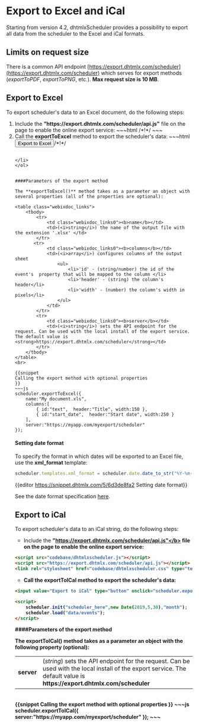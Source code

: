 Export to Excel and iCal
=============================

Starting from version 4.2, dhtmlxScheduler provides  a possibility to export all data from the scheduler to  the Excel and iCal formats. 

Limits on request size
--------------------

There is a common API endpoint [https://export.dhtmlx.com/scheduler](https://export.dhtmlx.com/scheduler) which serves for export methods (*exportToPDF*, *exportToPNG*, etc.). **Max request size is 10 MB**.


Export to Excel
-------------------

To export scheduler's data to an Excel document, do the following steps:

<ol>
	<li>Include the <b>"https://export.dhtmlx.com/scheduler/api.js"</b> file on the page to enable the online export service:
~~~html
<script src="codebase/dhtmlxscheduler.js"></script>
<script src="https://export.dhtmlx.com/scheduler/api.js"></script>  /*!*/
<link rel="stylesheet" href="codebase/dhtmlxscheduler.css" type="text/css">
~~~
</li>
	<li>Call the <b>exportToExcel</b> method to export the scheduler's data: 
~~~html
<input value="Export to Excel" type="button" onclick="scheduler.exportToExcel()">/*!*/

<script>
	scheduler.init("scheduler_here",new Date(2019,5,30),"month");
	scheduler.load("data/events");
</script>
~~~

</li>
</ol>


####Parameters of the export method

The **exportToExcel()** method takes as a parameter an object with several properties (all of the properties are optional):

<table class="webixdoc_links">
	<tbody>
    	<tr>
			<td class="webixdoc_links0"><b>name</b></td>
			<td>(<i>string</i>) the name of the output file with the extension '.xlsx' </td>
		</tr>
       <tr>
			<td class="webixdoc_links0"><b>columns</b></td>
			<td>(<i>array</i>) configures columns of the output sheet
            	<ul>
                	<li>'id' - (string/number) the id of the event's  property that will be mapped to the column </li>
                    <li>'header' - (string) the column's header</li>
                    <li>'width' - (number) the column's width in pixels</li>
                </ul>
            </td>
		</tr>
        <tr>
			<td class="webixdoc_links0"><b>server</b></td>
			<td>(<i>string</i>) sets the API endpoint for the request. Can be used with the local install of the export service. The default value is <strong>https://export.dhtmlx.com/scheduler</strong></td>
		</tr>
    </tbody>
</table>
<br>

{{snippet
Calling the export method with optional properties
}}
~~~js
scheduler.exportToExcel({
    name:"My document.xls", 
    columns:[
		{ id:"text",  header:"Title", width:150 },
        { id:"start_date",  header:"Start date", width:250 }
    ],
    server:"https://myapp.com/myexport/scheduler"
});
~~~

#### Setting date format

To specify the format in which dates will be exported to an Excel file, use the **xml_format** template:

~~~js
scheduler.templates.xml_format = scheduler.date.date_to_str("%Y-%m-%d %H:%i");
~~~

{{editor	https://snippet.dhtmlx.com/5/6d3de8fa2		Setting date format}}

See the date format specification [here](settings_format.md).

Export to iCal
-------------------

To export scheduler's data to an iCal string, do the following steps:

- Include the <b>"https://export.dhtmlx.com/scheduler/api.js"</b> file on the page to enable the online export service:

~~~html
<script src="codebase/dhtmlxscheduler.js"></script>
<script src="https://export.dhtmlx.com/scheduler/api.js"></script>  /*!*/
<link rel="stylesheet" href="codebase/dhtmlxscheduler.css" type="text/css">
~~~

- Call the <b>exportToICal</b> method to export the scheduler's data: 

~~~html
<input value="Export to iCal" type="button" onclick="scheduler.exportToICal()">/*!*/

<script>
	scheduler.init("scheduler_here",new Date(2019,5,30),"month");
	scheduler.load("data/events");
</script>
~~~


####Parameters of the export method

The **exportToICal()** method takes as a parameter an object with the following property (optional):

<table class="webixdoc_links">
	<tbody>
        <tr>
			<td class="webixdoc_links0"><b>server</b></td>
			<td>(<i>string</i>) sets the API endpoint for the request. Can be used with the local install of the export service. The default value is <strong>https://export.dhtmlx.com/scheduler</strong></td>
		</tr>
    </tbody>
</table>
<br>
{{snippet
Calling the export method with optional properties
}}
~~~js
scheduler.exportToICal({
    server:"https://myapp.com/myexport/scheduler"
});
~~~
